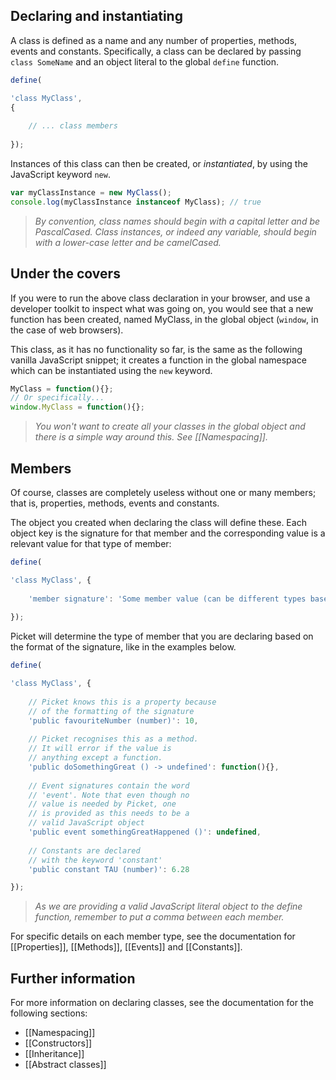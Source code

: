 ## Declaring and instantiating

A class is defined as a name and any number of properties, methods, events and constants. Specifically, a class can be declared by passing `class SomeName` and an object literal to the global `define` function.

```javascript
define(

'class MyClass',
{
    
    // ... class members
    
});
```

Instances of this class can then be created, or *instantiated*, by using the JavaScript keyword `new`.

```javascript
var myClassInstance = new MyClass();
console.log(myClassInstance instanceof MyClass); // true
```

> *By convention, class names should begin with a capital letter and be PascalCased. Class instances, or indeed any variable, should begin with a lower-case letter and be camelCased.*

## Under the covers

If you were to run the above class declaration in your browser, and use a developer toolkit to inspect what was going on, you would see that a new function has been created, named MyClass, in the global object (`window`, in the case of web browsers).

This class, as it has no functionality so far, is the same as the following vanilla JavaScript snippet; it creates a function in the global namespace which can be instantiated using the `new` keyword.

```javascript
MyClass = function(){};
// Or specifically...
window.MyClass = function(){};
```

> *You won't want to create all your classes in the global object and there is a simple way around this. See [[Namespacing]].*

## Members

Of course, classes are completely useless without one or many members; that is, properties, methods, events and constants.

The object you created when declaring the class will define these. Each object key is the signature for that member and the corresponding value is a relevant value for that type of member:

```javascript
define(

'class MyClass', {
    
    'member signature': 'Some member value (can be different types based on the member type)'
    
});
```

Picket will determine the type of member that you are declaring based on the format of the signature, like in the examples below.

```javascript
define(

'class MyClass', {
    
    // Picket knows this is a property because
    // of the formatting of the signature
    'public favouriteNumber (number)': 10,
    
    // Picket recognises this as a method.
    // It will error if the value is
    // anything except a function.
    'public doSomethingGreat () -> undefined': function(){},
    
    // Event signatures contain the word
    // 'event'. Note that even though no
    // value is needed by Picket, one
    // is provided as this needs to be a
    // valid JavaScript object
    'public event somethingGreatHappened ()': undefined,
    
    // Constants are declared
    // with the keyword 'constant'
    'public constant TAU (number)': 6.28

});
```

> *As we are providing a valid JavaScript literal object to the define function, remember to put a comma between each member.*

For specific details on each member type, see the documentation for [[Properties]], [[Methods]], [[Events]] and [[Constants]].

## Further information

For more information on declaring classes, see the documentation for the following sections:

* [[Namespacing]]
* [[Constructors]]
* [[Inheritance]]
* [[Abstract classes]]